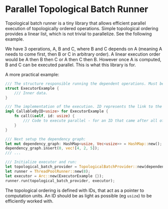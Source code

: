 # Parallel Topological Batch Runner

Topological batch runner is a tiny library that allows efficient parallel execution of topologically ordered operations.
Simple topological ordering provides a linear list, which is not trivial to parallelize. See the following example.

We have 3 operations, A, B and C, where B and C depends on A (meaning A needs to come first, then B or C in arbitrary
order). A linear execution order would be A then B then C or A then C then B. However once A is computed, B and C can
be executed parallel. This is what this library is for.

A more practical example:

```rust
/// The structure responsible running the dependent operations. Must be Send and Sync.
struct ExecutorExample {
    /// Inner data.
}

/// The implementation of the execution. ID represents the link to the topological structure.
impl CallableByID<usize> for ExecutorExample {
    fn call(&self, id: usize) {
        /// Code to execute parallel - for an ID that came after all of its dependencies.
    }
}

/// Next setup the dependency graph:
let mut dependency_graph: HashMap<usize, Vec<usize>> = HashMap::new();
dependency_graph.insert(0, vec![4, 2, 5]);
/// ...

/// Initialize executor and run:
let topological_batch_provider = TopologicalBatchProvider::new(dependency_graph.clone())?;
let runner = ThreadPoolRunner::new(8);
let executor = Arc::new(ExecutorExample {});
runner.run(topological_batch_provider, executor);
```

The topological ordering is defined with IDs, that act as a pointer to computation units. An ID should be
as light as possible (eg `usize`) to be efficiently worked with.
